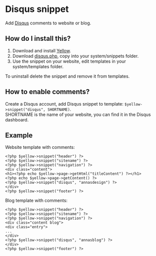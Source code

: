 Disqus snippet
==============
Add [Disqus](http://disqus.com) comments to website or blog.

How do I install this?
----------------------
1. Download and install [Yellow](https://github.com/markseu/yellowcms/).  
2. Download [disqus.php](disqus.php?raw=true), copy into your system/snippets folder.  
3. Use the snippet on your website, edit templates in your system/templates folder.

To uninstall delete the snippet and remove it from templates.

How to enable comments?
------------------------
Create a Disqus account, add Disqus snippet to template: `$yellow->snippet("disqus", SHORTNAME)`.  
SHORTNAME is the name of your website, you can find it in the Disqus dashboard.

Example
-------
Website template with comments:

    <?php $yellow->snippet("header") ?>
    <?php $yellow->snippet("sitename") ?>
    <?php $yellow->snippet("navigation") ?>
    <div class="content">
    <h1><?php echo $yellow->page->getHtml("titleContent") ?></h1>
    <?php echo $yellow->page->getContent() ?>
    <?php $yellow->snippet("disqus", "annasdesign") ?>
    </div>
    <?php $yellow->snippet("footer") ?>

Blog template with comments:

    <?php $yellow->snippet("header") ?>
    <?php $yellow->snippet("sitename") ?>
    <?php $yellow->snippet("navigation") ?>
    <div class="content blog">
    <div class="entry">
    ...
    </div>
    <?php $yellow->snippet("disqus", "annasblog") ?>
    </div>
    <?php $yellow->snippet("footer") ?>